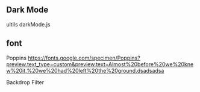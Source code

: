 ## Dark Mode 
ultils darkMode.js


## font 
Poppins
https://fonts.google.com/specimen/Poppins?preview.text_type=custom&preview.text=Almost%20before%20we%20knew%20it,%20we%20had%20left%20the%20ground.dsadsadsa

Backdrop Filter 